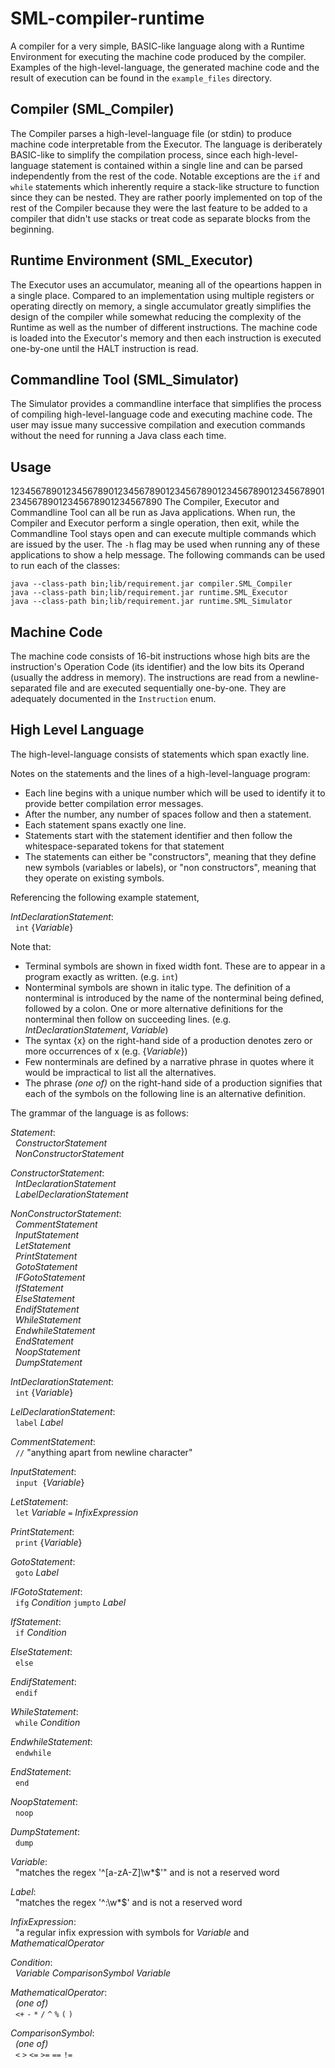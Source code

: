 # SML-compiler-runtime

A compiler for a very simple, BASIC-like language along with a Runtime Environment for 
executing the machine code produced by the compiler. Examples of the high-level-language, 
the generated machine code and the result of execution can be found in the `example_files` 
directory.

## Compiler (SML_Compiler)

The Compiler parses a high-level-language file (or stdin) to produce machine code 
interpretable from the Executor. The language is deriberately BASIC-like to simplify the 
compilation process, since each high-level-language statement is contained within a single 
line and can be parsed independently from the rest of the code. Notable exceptions are the 
`if` and `while` statements which inherently require a stack-like structure to function 
since they can be nested. They are rather poorly implemented on top of the rest of the 
Compiler because they were the last feature to be added to a compiler that didn't use 
stacks or treat code as separate blocks from the beginning.

## Runtime Environment (SML_Executor)

The Executor uses an accumulator, meaning all of the opeartions happen in a single place. 
Compared to an implementation using multiple registers or operating directly on memory, a 
single accumulator greatly simplifies the design of the compiler while somewhat reducing 
the complexity of the Runtime as well as the number of different instructions. The machine 
code is loaded into the Executor's memory and then each instruction is executed one-by-one 
until the HALT instruction is read.

## Commandline Tool (SML_Simulator)

The Simulator provides a commandline interface that simplifies the process of compiling 
high-level-language code and executing machine code. The user may issue many successive 
compilation and execution commands without the need for running a Java class each time.

## Usage
123456789012345678901234567890123456789012345678901234567890123456789012345678901234567890
The Compiler, Executor and Commandline Tool can all be run as Java applications. When run, 
the Compiler and Executor perform a single operation, then exit, while the Commandline 
Tool stays open and can execute multiple commands which are issued by the user. The `-h` 
flag may be used when running any of these applications to show a help message. The 
following commands can be used to run each of the classes:
```
java --class-path bin;lib/requirement.jar compiler.SML_Compiler
java --class-path bin;lib/requirement.jar runtime.SML_Executor
java --class-path bin;lib/requirement.jar runtime.SML_Simulator
```

## Machine Code

The machine code consists of 16-bit instructions whose high bits are the instruction's 
Operation Code (its identifier) and the low bits its Operand (usually the address in 
memory). The instructions are read from a newline-separated file and are executed 
sequentially one-by-one. They are adequately documented in the `Instruction` enum.

## High Level Language

The high-level-language consists of statements which span exactly line.

Notes on the statements and the lines of a high-level-language program:
* Each line begins with a unique number which will be used to identify it to provide 
better compilation error messages.
* After the number, any number of spaces follow and then a statement.
* Each statement spans exactly one line.
* Statements start with the statement identifier and then follow the whitespace-separated 
tokens for that statement
* The statements can either be "constructors", meaning that they define new symbols 
(variables or labels), or "non constructors", meaning that they operate on existing 
symbols. 

Referencing the following example statement,

_IntDeclarationStatement_:<br/>
&nbsp;&nbsp;`int` {_Variable_}

Note that:
* Terminal symbols are shown in fixed width font. These are to appear in a program exactly 
as written. (e.g. `int`)
* Nonterminal symbols are shown in italic type. The definition of a nonterminal is 
introduced by the name of the nonterminal being defined, followed by a colon. One or more 
alternative definitions for the nonterminal then follow on succeeding lines. (e.g.
_IntDeclarationStatement_, _Variable_)
* The syntax {x} on the right-hand side of a production denotes zero or more occurrences 
of x (e.g. {_Variable_})
* Few nonterminals are defined by a narrative phrase in quotes where it would be 
impractical to list all the alternatives.
* The phrase _(one of)_ on the right-hand side of a production signifies that each of the 
symbols on the following line is an alternative definition.

The grammar of the language is as follows:

_Statement_: <br/>
&nbsp;&nbsp;_ConstructorStatement_ <br/>
&nbsp;&nbsp;_NonConstructorStatement_

_ConstructorStatement_: <br/>
&nbsp;&nbsp;_IntDeclarationStatement_ <br/>
&nbsp;&nbsp;_LabelDeclarationStatement_

_NonConstructorStatement_: <br/>
&nbsp;&nbsp;_CommentStatement_ <br/>
&nbsp;&nbsp;_InputStatement_ <br/>
&nbsp;&nbsp;_LetStatement_ <br/>
&nbsp;&nbsp;_PrintStatement_ <br/>
&nbsp;&nbsp;_GotoStatement_ <br/>
&nbsp;&nbsp;_IFGotoStatement_ <br/>
&nbsp;&nbsp;_IfStatement_ <br/>
&nbsp;&nbsp;_ElseStatement_ <br/>
&nbsp;&nbsp;_EndifStatement_ <br/>
&nbsp;&nbsp;_WhileStatement_ <br/>
&nbsp;&nbsp;_EndwhileStatement_ <br/>
&nbsp;&nbsp;_EndStatement_ <br/>
&nbsp;&nbsp;_NoopStatement_ <br/>
&nbsp;&nbsp;_DumpStatement_ <br/>

_IntDeclarationStatement_:<br/>
&nbsp;&nbsp;`int` {_Variable_}

_LelDeclarationStatement_:<br/>
&nbsp;&nbsp;`label` _Label_<br/>

_CommentStatement_:<br/>
&nbsp;&nbsp;`//` "anything apart from newline character"<br/>

_InputStatement_:<br/>
&nbsp;&nbsp;`input`&nbsp;&nbsp;{_Variable_}<br/>

_LetStatement_:<br/>
&nbsp;&nbsp;`let` _Variable_ `=` _InfixExpression_<br/>

_PrintStatement_:<br/>
&nbsp;&nbsp;`print` {_Variable_}<br/>

_GotoStatement_:<br/>
&nbsp;&nbsp;`goto` _Label_<br/>

_IFGotoStatement_:<br/>
&nbsp;&nbsp;`ifg` _Condition_ `jumpto` _Label_<br/>

_IfStatement_:<br/>
&nbsp;&nbsp;`if` _Condition_<br/>

_ElseStatement_:<br/>
&nbsp;&nbsp;`else`<br/>

_EndifStatement_:<br/>
&nbsp;&nbsp;`endif`<br/>

_WhileStatement_:<br/>
&nbsp;&nbsp;`while` _Condition_<br/>

_EndwhileStatement_:<br/>
&nbsp;&nbsp;`endwhile`<br/>

_EndStatement_:<br/>
&nbsp;&nbsp;`end`<br/>

_NoopStatement_:<br/>
&nbsp;&nbsp;`noop`<br/>

_DumpStatement_:<br/>
&nbsp;&nbsp;`dump`<br/>

_Variable_:<br/>
&nbsp;&nbsp;"matches the regex '^[a-zA-Z]\\w*$'" and is not a reserved word<br/>

_Label_:<br/>
&nbsp;&nbsp;"matches the regex '^:\\w*$' and is not a reserved word<br/>

_InfixExpression_:<br/>
&nbsp;&nbsp;"a regular infix expression with symbols for _Variable_ and _MathematicalOperator_<br/>

_Condition_:<br/>
&nbsp;&nbsp;_Variable_ _ComparisonSymbol_ _Variable_<br/>

_MathematicalOperator_:<br/>
&nbsp;&nbsp;_(one of)_<br/>
&nbsp;&nbsp;`<+` `-` `*` `/` `^` `%` `(` `)`<br/>

_ComparisonSymbol_:<br/>
&nbsp;&nbsp;_(one of)_<br/>
&nbsp;&nbsp;`<` `>` `<=` `>=` `==` `!=`<br/>

